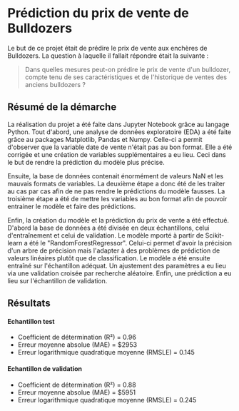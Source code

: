 # Prédiction du prix de vente de Bulldozers

Le but de ce projet était de prédire le prix de vente aux enchères de Bulldozers. La question à laquelle il fallait répondre était la suivante :
> Dans quelles mesures peut-on prédire le prix de vente d'un bulldozer, compte tenu de ses caractéristiques et de l'historique de ventes des anciens bulldozers ?

## Résumé de la démarche
La réalisation du projet a été faite dans Jupyter Notebook grâce au langage Python. Tout d'abord, une analyse de données exploratoire (EDA) a été faite grâce au packages Matplotlib, Pandas et Numpy. Celle-ci a permit d'observer que la variable date de vente n'était pas au bon format. Elle a été corrigée et une création de variables supplémentaires a eu lieu. Ceci dans le but de rendre la prédiction du modèle plus précise. 

Ensuite, la base de données contenait énormément de valeurs NaN et les mauvais formats de variables. La deuxième étape a donc été de les traiter au cas par cas afin de ne pas rendre le prédictions du modèle fausses. La troisième étape a été de mettre les variables au bon format afin de pouvoir entrainer le modèle et faire des prédictions. 

Enfin, la création du modèle et la prédiction du prix de vente a été effectué. D'abord la base de données a été divisée en deux échantillons, celui d'entraînement et celui de validation. Le modèle mporté à partir de Scikit-learn a été le "RandomForestRegressor". Celui-ci permet d'avoir la précision d'un arbre de précision mais l'adapter à des problèmes de prédiction de valeurs linéaires plutôt que de classification. Le modèle a été ensuite entraîné sur l'échantillon adéquat. Un ajustement des paramètres a eu lieu via une validation croisée par recherche aléatoire. Enfin, une prédiction a eu lieu sur l'échantillon de validation. 

## Résultats
#### Echantillon test
* Coefficient de détermination (R²) = 0.96
* Erreur moyenne absolue (MAE) = $2953
* Erreur logarithmique quadratique moyenne (RMSLE) = 0.145 

#### Echantillon de validation 
* Coefficient de détermination (R²) = 0.88
* Erreur moyenne absolue (MAE) = $5951
* Erreur logarithmique quadratique moyenne (RMSLE) = 0.245
